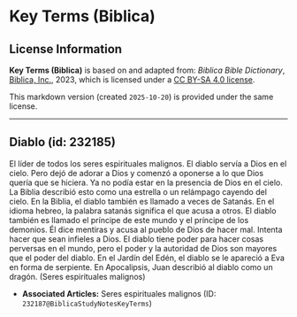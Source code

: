 # Key Terms (Biblica)

## License Information

**Key Terms (Biblica)** is based on and adapted from: _Biblica Bible Dictionary_, [Biblica, Inc.](https://www.biblica.com/), 2023, which is licensed under a [CC BY-SA 4.0 license](https://creativecommons.org/licenses/by-sa/4.0/legalcode.en).

This markdown version (created `2025-10-20`) is provided under the same license.



--------------------------------

## Diablo (id: 232185)

El líder de todos los seres espirituales malignos. El diablo servía a Dios en el cielo. Pero dejó de adorar a Dios y comenzó a oponerse a lo que Dios quería que se hiciera. Ya no podía estar en la presencia de Dios en el cielo. La Biblia describió esto como una estrella o un relámpago cayendo del cielo. En la Biblia, el diablo también es llamado a veces de Satanás. En el idioma hebreo, la palabra satanás significa el que acusa a otros. El diablo también es llamado el príncipe de este mundo y el príncipe de los demonios. Él dice mentiras y acusa al pueblo de Dios de hacer mal. Intenta hacer que sean infieles a Dios. El diablo tiene poder para hacer cosas perversas en el mundo, pero el poder y la autoridad de Dios son mayores que el poder del diablo. En el Jardín del Edén, el diablo se le apareció a Eva en forma de serpiente. En Apocalipsis, Juan describió al diablo como un dragón. (Seres espirituales malignos)

* **Associated Articles:** Seres espirituales malignos (ID: `232187@BiblicaStudyNotesKeyTerms`)

